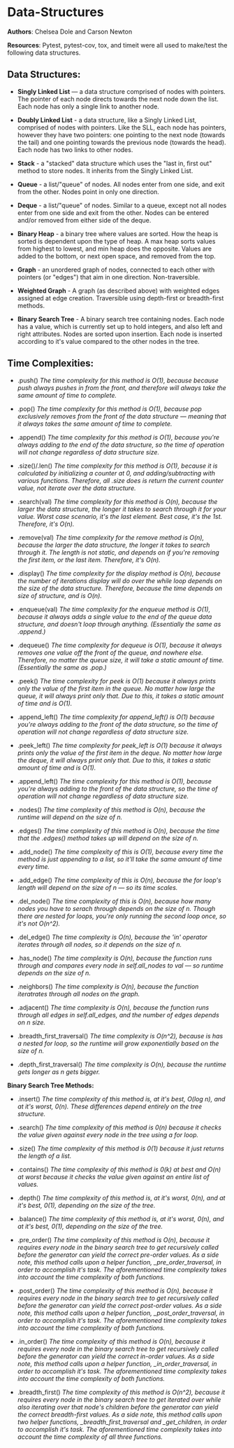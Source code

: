 # Data-Structures

**Authors**: Chelsea Dole and Carson Newton


**Resources**: Pytest, pytest-cov, tox, and timeit were all used to make/test the following data structures.

## Data Structures:

* **Singly Linked List** — a data structure comprised of nodes with pointers. The pointer of each node directs towards the next node down the list. Each node has only a single link to another node.

* **Doubly Linked List** - a data structure, like a Singly Linked List, comprised of nodes with pointers. Like the SLL, each node has pointers, however they have two pointers: one pointing to the next node (towards the tail) and one pointing towards the previous node (towards the head). Each node has two links to other nodes.

* **Stack** - a "stacked" data structure which uses the "last in, first out" method to store nodes. It inherits from the Singly Linked List.

* **Queue** - a list/"queue" of nodes. All nodes enter from one side, and exit from the other. Nodes point in only one direction.

* **Deque** - a list/"queue" of nodes. Similar to a queue, except not all nodes enter from one side and exit from the other. Nodes can be entered and/or removed from either side of the deque.

* **Binary Heap** - a binary tree where values are sorted. How the heap is sorted is dependent upon the type of heap. A max heap sorts values from highest to lowest, and min heap does the opposite. Values are added to the bottom, or next open space, and removed from the top.

* **Graph** - an unordered graph of nodes, connected to each other with pointers (or "edges") that aim in one direction. Non-traversible.

* **Weighted Graph** - A graph (as described above) with weighted edges assigned at edge creation. Traversible using depth-first or breadth-first methods.

* **Binary Search Tree** - A binary search tree containing nodes. Each node has a value, which is currently set up to hold integers, and also left and right attributes. Nodes are sorted upon insertion. Each node is inserted according to it's value compared to the other nodes in the tree.

## Time Complexities:


* .push() *The time complexity for this method is O(1), because because push always pushes in from the front, and therefore will always take the same amount of time to complete.*

* .pop() *The time complexity for this method is O(1), because pop exclusively removes from the front of the data structure — meaning that it always takes the same amount of time to complete.*

* .append() *The time complexity for this method is O(1), because you're always adding to the end of the data structure, so the time of operation will not change regardless of data structure size.*

* .size()/.len() *The time complexity for this method is O(1), because it is calculated by initializing a counter at 0, and adding/subtracting with various functions. Therefore, all .size does is return the current counter value, not iterate over the data structure.*

* .search(val) *The time complexity for this method is O(n), because the larger the data structure, the longer it takes to search through it for your value. Worst case scenario, it's the last element. Best case, it's the 1st. Therefore, it's O(n).*

* .remove(val) *The time complexity for the remove method is O(n), because the larger the data structure, the longer it takes to search through it. The length is not static, and depends on if you're removing the first item, or the last item. Therefore, it's O(n).*

* .display() *The time complexity for the display method is O(n), because the number of iterations display will do over the while loop depends on the size of the data structure. Therefore, because the time depends on size of structure, and is O(n).*

* .enqueue(val) *The time complexity for the enqueue method is O(1), because it always adds a single value to the end of the queue data structure, and doesn't loop through anything. (Essentially the same as .append.)*

* .dequeue() *The time complexity for dequeue is O(1), because it always removes one value off the front of the queue, and nowhere else. Therefore, no matter the queue size, it will take a static amount of time. (Essentially the same as .pop.)*

* .peek() *The time complexity for peek is O(1) because it always prints only the value of the first item in the queue. No matter how large the queue, it will always print only that. Due to this, it takes a static amount of time and is O(1).*

* .append_left() *The time complexity for append_left() is O(1) because you're always adding to the front of the data structure, so the time of operation will not change regardless of data structure size.*

* .peek_left() *The time complexity for peek_left is O(1) because it always prints only the value of the first item in the deque. No matter how large the deque, it will always print only that. Due to this, it takes a static amount of time and is O(1).*

* .append_left() *The time complexity for this method is O(1), because you're always adding to the front of the data structure, so the time of operation will not change regardless of data structure size.*

* .nodes() *The time complexity of this method is O(n), because the runtime will depend on the size of n.*

* .edges() *The time complexity of this method is O(n), because the time that the .edges() method takes up will depend on the size of n.*

* .add_node() *The time complexity of this is O(1), because every time the method is just appending to a list, so it'll take the same amount of time every time.*

* .add_edge() *The time complexity of this is O(n), because the for loop's length will depend on the size of n — so its time scales.*

* .del_node() *The time complexity of this is O(n), because how many nodes you have to serach through depends on the size of n. Though there are nested for loops, you're only running the second loop once, so it's not O(n^2).*

* .del_edge() *The time complexity is O(n), because the 'in' operator iterates through all nodes, so it depends on the size of n.*

* .has_node() *The time complexity is O(n), because the function runs through and compares every node in self.all_nodes to val — so runtime depends on the size of n.*

* .neighbors() *The time complexity is O(n), because the function iteratrates through all nodes on the graph.*

* .adjacent() *The time complexity is O(n), because the function runs through all edges in self.all_edges, and the number of edges depends on n size.*

* .breadth_first_traversal() *The time complexity is O(n^2), because is has a nested for loop, so the runtime will grow exponentially based on the size of n.*

* .depth_first_traversal() *The time complexity is O(n), because the runtime gets longer as n gets bigger.*

**Binary Search Tree Methods:**

* .insert() *The time complexity of this method is, at it's best, O(log n), and at it's worst, 0(n). These differences depend entirely on the tree structure.*

* .search() *The time complexity of this method is 0(n) because it checks the value given against every node in the tree using a for loop.*

* .size() *The time complexity of this method is 0(1) because it just returns the length of a list.*

* .contains() *The time complexity of this method is 0(k) at best and O(n) at worst because it checks the value given against an entire list of values.*

* .depth() *The time complexity of this method is, at it's worst, 0(n), and at it's best, 0(1), depending on the size of the tree.*

* .balance() *The time complexity of this method is, at it's worst, 0(n), and at it's best, 0(1), depending on the size of the tree.*

* .pre_order() *The time complexity of this method is O(n), because it requires every node in the binary search tree to get recursively called before the generator can yield the correct pre-order values. As a side note, this method calls upon a helper function, _pre_order_traversal, in order to accomplish it's task. The aforementioned time complexity takes into account the time complexity of both functions.*

* .post_order() *The time complexity of this method is O(n), because it requires every node in the binary search tree to get recursively called before the generator can yield the correct post-order values. As a side note, this method calls upon a helper function, _post_order_traversal, in order to accomplish it's task. The aforementioned time complexity takes into account the time complexity of both functions.*

* .in_order() *The time complexity of this method is O(n), because it requires every node in the binary search tree to get recursively called before the generator can yield the correct in-order values. As a side note, this method calls upon a helper function, _in_order_traversal, in order to accomplish it's task. The aforementioned time complexity takes into account the time complexity of both functions.*

* .breadth_first() *The time complexity of this method is O(n^2), because it requires every node in the binary search tree to get iterated over while also iterating over that node's children before the generator can yield the correct breadth-first values. As a side note, this method calls upon two helper functions, _breadth_first_traversal and _get_children, in order to accomplish it's task. The aforementioned time complexity takes into account the time complexity of all three functions.*
